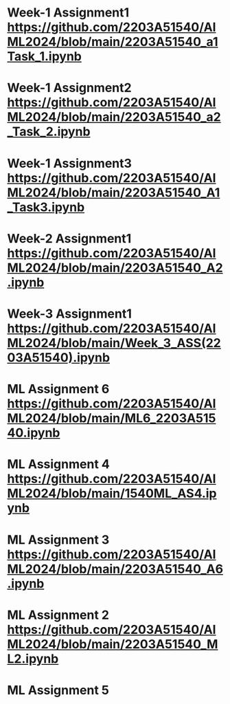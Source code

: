 # Week-1 Assignment1 https://github.com/2203A51540/AIML2024/blob/main/2203A51540_a1Task_1.ipynb
# Week-1 Assignment2 https://github.com/2203A51540/AIML2024/blob/main/2203A51540_a2_Task_2.ipynb
# Week-1 Assignment3 https://github.com/2203A51540/AIML2024/blob/main/2203A51540_A1_Task3.ipynb
# Week-2 Assignment1 https://github.com/2203A51540/AIML2024/blob/main/2203A51540_A2.ipynb
# Week-3 Assignment1 https://github.com/2203A51540/AIML2024/blob/main/Week_3_ASS(2203A51540).ipynb
# ML Assignment 6 https://github.com/2203A51540/AIML2024/blob/main/ML6_2203A51540.ipynb
# ML Assignment 4 https://github.com/2203A51540/AIML2024/blob/main/1540ML_AS4.ipynb
# ML Assignment 3 https://github.com/2203A51540/AIML2024/blob/main/2203A51540_A6.ipynb
# ML Assignment 2 https://github.com/2203A51540/AIML2024/blob/main/2203A51540_ML2.ipynb
# ML Assignment 5 
